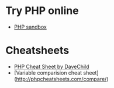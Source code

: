 

# Try PHP online

* [PHP sandbox](http://sandbox.onlinephpfunctions.com/)

# Cheatsheets


 * [PHP Cheat Sheet by DaveChild](https://www.cheatography.com/davechild/cheat-sheets/php/)
 * [Variable comparision cheat sheet] (http://phpcheatsheets.com/compare/)
